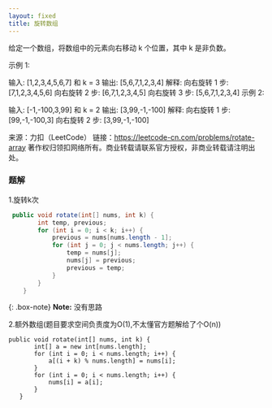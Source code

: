```yaml
---
layout: fixed
title: 旋转数组
--- 
```

给定一个数组，将数组中的元素向右移动 k 个位置，其中 k 是非负数。

示例 1:

输入: [1,2,3,4,5,6,7] 和 k = 3
输出: [5,6,7,1,2,3,4]
解释:
向右旋转 1 步: [7,1,2,3,4,5,6]
向右旋转 2 步: [6,7,1,2,3,4,5]
向右旋转 3 步: [5,6,7,1,2,3,4]
示例 2:

输入: [-1,-100,3,99] 和 k = 2
输出: [3,99,-1,-100]
解释: 
向右旋转 1 步: [99,-1,-100,3]
向右旋转 2 步: [3,99,-1,-100]

来源：力扣（LeetCode）
链接：https://leetcode-cn.com/problems/rotate-array
著作权归领扣网络所有。商业转载请联系官方授权，非商业转载请注明出处。

### 题解
1.旋转k次
``` java
 public void rotate(int[] nums, int k) {
        int temp, previous;
        for (int i = 0; i < k; i++) {
            previous = nums[nums.length - 1];
            for (int j = 0; j < nums.length; j++) {
                temp = nums[j];
                nums[j] = previous;
                previous = temp;
            }
        }
    }
```  
{: .box-note}
**Note:** 没有思路

2.额外数组(题目要求空间负责度为O(1),不太懂官方题解给了个O(n))
 ```
 public void rotate(int[] nums, int k) {
        int[] a = new int[nums.length];
        for (int i = 0; i < nums.length; i++) {
            a[(i + k) % nums.length] = nums[i];
        }
        for (int i = 0; i < nums.length; i++) {
            nums[i] = a[i];
        }
    }
```
